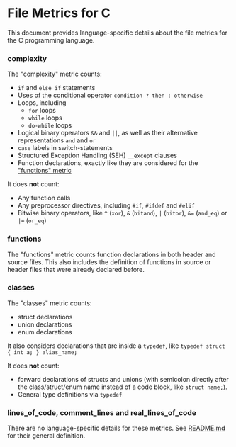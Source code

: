 # File Metrics for C

This document provides language-specific details about the file metrics for the C programming language.

### complexity

The "complexity" metric counts:

-   `if` and `else if` statements
-   Uses of the conditional operator `condition ? then : otherwise`
-   Loops, including
    -   `for` loops
    -   `while` loops
    -   `do-while` loops
-   Logical binary operators `&&` and `||`, as well as their alternative representations `and` and `or`
-   `case` labels in switch-statements
-   Structured Exception Handling (SEH) `__except` clauses
-   Function declarations, exactly like they are considered for the ["functions" metric](#functions)

It does **not** count:

-   Any function calls
-   Any preprocessor directives, including `#if`, `#ifdef` and `#elif`
-   Bitwise binary operators, like `^` (`xor`), `&` (`bitand`), `|` (`bitor`), `&=` (`and_eq`) or `|=` (`or_eq`)

### functions

The "functions" metric counts function declarations in both header and source files. This also includes the definition of functions in source or header files that were already declared before.

### classes

The "classes" metric counts:

-   struct declarations
-   union declarations
-   enum declarations

It also considers declarations that are inside a `typedef`, like `typedef struct { int a; } alias_name;`

It does **not** count:

-   forward declarations of structs and unions (with semicolon directly after the class/struct/enum name instead of a code block, like `struct name;`).
-   General type definitions via `typedef`

### lines_of_code, comment_lines and real_lines_of_code

There are no language-specific details for these metrics. See [README.md](README.md) for their general definition.
